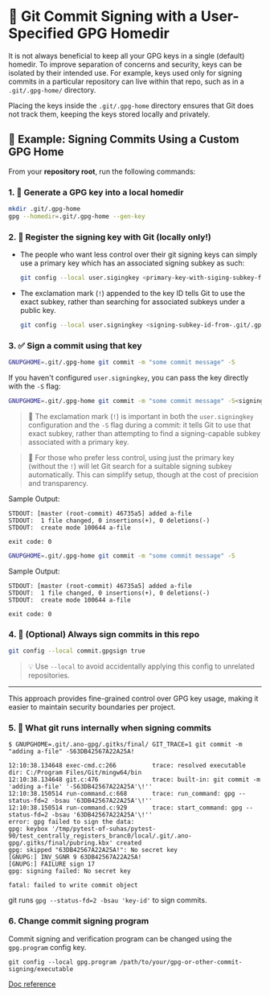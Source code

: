 # 🔐 Git Commit Signing with a User-Specified GPG Homedir

It is not always beneficial to keep all your GPG keys in a single (default) homedir. To improve separation of concerns and security, keys can be isolated by their intended use. For example, keys used only for signing commits in a particular repository can live within that repo, such as in a `.git/.gpg-home/` directory.

Placing the keys inside the `.git/.gpg-home` directory ensures that Git does not track them, keeping the keys stored locally and privately.

## 🧪 Example: Signing Commits Using a Custom GPG Home

From your **repository root**, run the following commands:

### 1. 🔧 Generate a GPG key into a local homedir

```bash
mkdir .git/.gpg-home
gpg --homedir=.git/.gpg-home --gen-key
```

### 2. 📝 Register the signing key with Git (locally only!)

* The people who want less control over their git signing keys can simply use a primary key which has an associated signing subkey as such:

    ```bash
    git config --local user.sigingkey <primary-key-with-siging-subkey-from-.git/.gpg-home>
    ```

* The exclamation mark (`!`) appended to the key ID tells Git to use the exact subkey, rather than searching for associated subkeys under a public key.

    ```bash
    git config --local user.signingkey <signing-subkey-id-from-.git/.gpg-home>!
    ```

### 3. ✅ Sign a commit using that key

```bash
GNUPGHOME=.git/.gpg-home git commit -m "some commit message" -S
```

If you haven't configured `user.signingkey`, you can pass the key directly with the `-S` flag:

```bash
GNUPGHOME=.git/.gpg-home git commit -m "some commit message" -S<signing-subkey-id>!
```

> 🔐 The exclamation mark (`!`) is important in both the `user.signingkey` configuration and the `-S` flag during a commit: it tells Git to use that exact subkey, rather than attempting to find a signing-capable subkey associated with a primary key.

> 🧩 For those who prefer less control, using just the primary key (without the `!`) will let Git search for a suitable signing subkey automatically. This can simplify setup, though at the cost of precision and transparency.

Sample Output:

```text
STDOUT: [master (root-commit) 46735a5] added a-file
STDOUT:  1 file changed, 0 insertions(+), 0 deletions(-)
STDOUT:  create mode 100644 a-file

exit code: 0
```

```bash
GNUPGHOME=.git/.gpg-home git commit -m "some commit message" -S
```

Sample Output:

```text
STDOUT: [master (root-commit) 46735a5] added a-file
STDOUT:  1 file changed, 0 insertions(+), 0 deletions(-)
STDOUT:  create mode 100644 a-file

exit code: 0
```

### 4. 🔁 (Optional) Always sign commits in this repo

```bash
git config --local commit.gpgsign true
```

> 💡 Use `--local` to avoid accidentally applying this config to unrelated repositories.

---

This approach provides fine-grained control over GPG key usage, making it easier to maintain security boundaries per project.


### 5. 🤔 What git runs internally when signing commits

```shell
$ GNUPGHOME=.git/.ano-gpg/.gitks/final/ GIT_TRACE=1 git commit -m "adding a-file" -S63DB42567A22A25A!
```

```terminaloutput
12:10:38.134648 exec-cmd.c:266          trace: resolved executable dir: C:/Program Files/Git/mingw64/bin
12:10:38.134648 git.c:476               trace: built-in: git commit -m 'adding a-file' '-S63DB42567A22A25A'\!''
12:10:38.150514 run-command.c:668       trace: run_command: gpg --status-fd=2 -bsau '63DB42567A22A25A'\!''
12:10:38.150514 run-command.c:929       trace: start_command: gpg --status-fd=2 -bsau '63DB42567A22A25A'\!''
error: gpg failed to sign the data:
gpg: keybox '/tmp/pytest-of-suhas/pytest-90/test_centrally_registers_branc0/local/.git/.ano-gpg/.gitks/final/pubring.kbx' created
gpg: skipped "63DB42567A22A25A!": No secret key
[GNUPG:] INV_SGNR 9 63DB42567A22A25A!
[GNUPG:] FAILURE sign 17
gpg: signing failed: No secret key

fatal: failed to write commit object
```

git runs `gpg --status-fd=2 -bsau 'key-id'` to sign commits.


### 6. Change commit signing program

Commit signing and verification program can be changed using the `gpg.program` config key.

```shell
git config --local gpg.program /path/to/your/gpg-or-other-commit-signing/executable
```

[Doc reference](https://git-scm.com/docs/git-config#Documentation/git-config.txt-gpgprogram)
